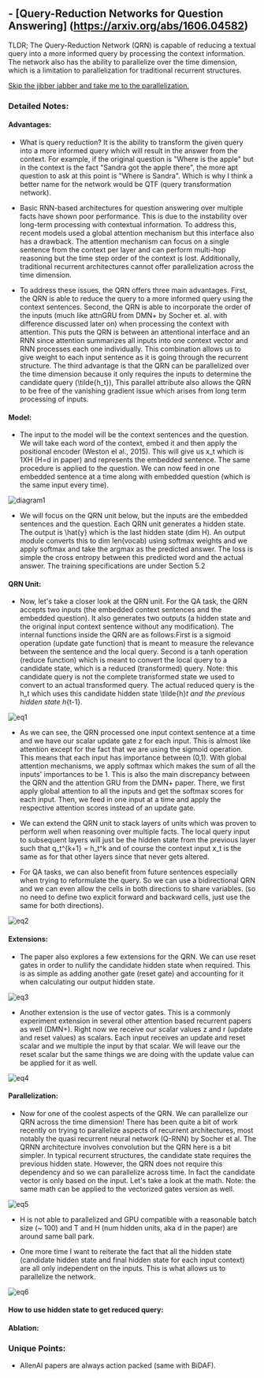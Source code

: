 ## - [Query-Reduction Networks for Question Answering] (https://arxiv.org/abs/1606.04582)

TLDR; The Query-Reduction Network (QRN) is capable of reducing a textual query into a more informed query by processing the context information. The network also has the ability to parallelize over the time dimension, which is a limitation to parallelization for traditional recurrent structures. 

[Skip the jibber jabber and take me to the parallelization.](####Parallelization)

### Detailed Notes:

#### Advantages:

- What is query reduction? It is the ability to transform the given query into a more informed query which will result in the answer from the context. For example, if the original question is "Where is the apple" but in the context is the fact "Sandra got the apple there", the more apt question to ask at this point is "Where is Sandra". Which is why I think a better name for the network would be QTF (query transformation network). 

- Basic RNN-based architectures for question answering over multiple facts have shown poor performance. This is due to the instability over long-term processing with contextual information. To address this, recent models used a global attention mechanism but this interface also has a drawback. The attention mechanism can focus on a single sentence from the context per layer and can perform multi-hop reasoning but the time step order of the context is lost. Additionally, traditional recurrent architectures cannot offer parallelization across the time dimension.

- To address these issues, the QRN offers three main advantages. First, the QRN is able to reduce the query to a more informed query using the context sentences. Second, the QRN is able to incorporate the order of the inputs (much like attnGRU from DMN+ by Socher et. al. with difference discussed later on) when processing the context with attention. This puts the QRN is between an attentional interface and an RNN since attention summarizes all inputs into one context vector and RNN processes each one individually. This combination allows us to give weight to each input sentence as it is going through the recurrent structure. The third advantage is that the QRN can be parallelized over the time dimension because it only requires the inputs to determine the candidate query (\tilde{h_t}), This parallel attribute also allows the QRN to be free of the vanishing gradient issue which arises from long term processing of inputs. 

#### Model:

- The input to the model will be the context sentences and the question. We will take each word of the context, embed it and then apply the positional encoder (Weston el al., 2015). This will give us x_t which is 1XH (H=d in paper) and represents the embedded sentence. The same procedure is applied to the question. We can now feed in one embedded sentence at a time along with embedded question (which is the same input every time). 

![diagram1](images/qrn/diagram1.png)

- We will focus on the QRN unit below, but the inputs are the embedded sentences and the question. Each QRN unit generates a hidden state. The output is \hat{y} which is the last hidden state (dim H). An output module converts this to dim len(vocab) using softmax weights and we apply softmax and take the argmax as the predicted answer. The loss is simple the cross entropy between this predicted word and the actual answer. The training specifications are under Section 5.2

#### QRN Unit:

- Now, let's take a closer look at the QRN unit. For the QA task, the QRN accepts two inputs (the embedded context sentences and the embedded question). It also generates two outputs (a hidden state and the original input context sentence without any modification). The internal functions inside the QRN are as follows:First is a sigmoid operation (update gate function) that is meant to measure the relevance between the sentence and the local query. Second is a tanh operation (reduce function) which is meant to convert the local query to a candidate state, which is a reduced (transformed) query. Note: this candidate query is not the complete transformed state we used to convert to an actual transformed query. The actual reduced query is the h_t which uses this candidate hidden state \tilde{h}_t and the previous hidden state h_{t-1}.

![eq1](images/qrn/eq1.png)

- As we can see, the QRN processed one input context sentence at a time and we have our scalar update gate z for each input. This is almost like attention except for the fact that we are using the sigmoid operation. This means that each input has importance between (0,1). With global attention mechanisms, we apply softmax which makes the sum of all the inputs' importances to be 1. This is also the main discrepancy between the QRN and the attention GRU from the DMN+ paper. There, we first apply global attention to all the inputs and get the softmax scores for each input. Then, we feed in one input at a time and apply the respective attention scores instead of an update gate. 

- We can extend the QRN unit to stack layers of units which was proven to perform well when reasoning over multiple facts. The local query input to subsequent layers will just be the hidden state from the previous layer such that q_t^{k+1} = h_t^k and of course the context input x_t is the same as for that other layers since that never gets altered.

- For QA tasks, we can also benefit from future sentences especially when trying to reformulate the query. So we can use a bidirectional QRN and we can even allow the cells in both directions to share variables. (so no need to define two explicit forward and backward cells, just use the same for both directions).

![eq2](images/qrn/eq2.png)

#### Extensions:

- The paper also explores a few extensions for the QRN. We can use reset gates in order to nullify the candidate hidden state when required. This is as simple as adding another gate (reset gate) and accounting for it when calculating our output hidden state.

![eq3](images/qrn/eq3.png)

- Another extension is the use of vector gates. This is a commonly experiment extension in several other attention based recurrent papers as well (DMN+). Right now we receive our scalar values z and r (update and reset values) as scalars. Each input receives an update and reset scalar and we multiple the input by that scalar. We will leave our the reset scalar but the same things we are doing with the update value can be applied for it as well. 

![eq4](images/qrn/eq4.png)

#### Parallelization:

- Now for one of the coolest aspects of the QRN. We can parallelize our QRN across the time dimension! There has been quite a bit of work recently on trying to parallelize aspects of recurrent architectures, most notably the quasi recurrent neural network (Q-RNN) by Socher et al. The QRNN architecture involves convolution but the QRN here is a bit simpler. In typical recurrent structures, the candidate state requires the previous hidden state. However, the QRN does not require this dependency and so we can parallelize across time. In fact the candidate vector is only based on the input. Let's take a look at the math. Note: the same math can be applied to the vectorized gates version as well.

![eq5](images/qrn/eq5.png)

- H is not able to parallelized and GPU compatible with a reasonable batch size (~ 100) and T and H (num hidden units, aka d in the paper) are around same ball park.

- One more time I want to reiterate the fact that all the hidden state (candidate hidden state and final hidden state for each input context) are all only independent on the inputs. This is what allows us to parallelize the network. 

![eq6](images/qrn/eq6.png)

#### How to use hidden state to get reduced query:

#### Ablation:

### Unique Points:

- AllenAI papers are always action packed (same with BiDAF).





